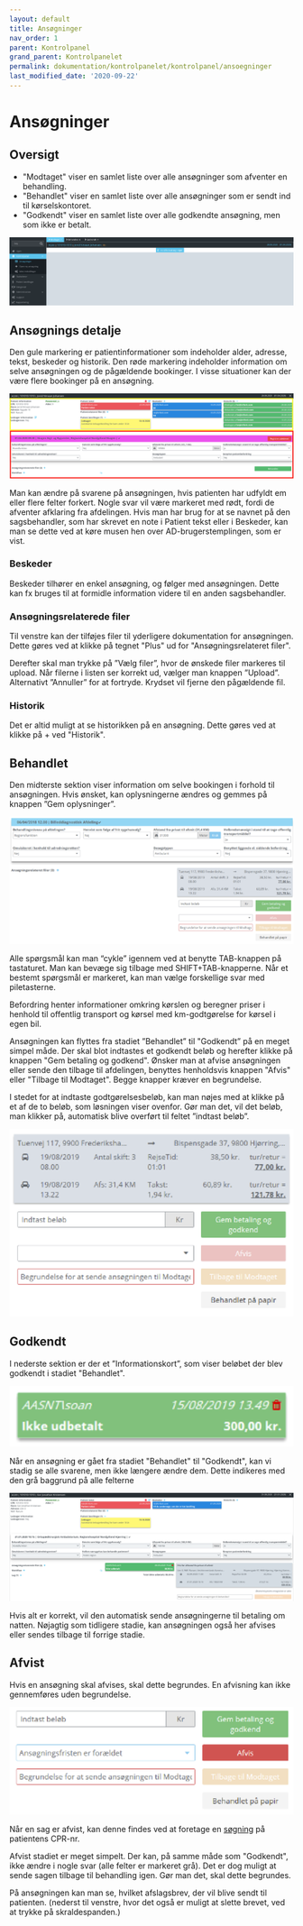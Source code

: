 ```yaml
---
layout: default
title: Ansøgninger
nav_order: 1
parent: Kontrolpanel
grand_parent: Kontrolpanelet
permalink: dokumentation/kontrolpanelet/kontrolpanel/ansoegninger
last_modified_date: '2020-09-22'
---
```


# Ansøgninger

## Oversigt

- "Modtaget" viser en samlet liste over alle ansøgninger som afventer en behandling.
- "Behandlet" viser en samlet liste over alle ansøgninger som er sendt ind til kørselskontoret.
- "Godkendt" viser en samlet liste over alle godkendte ansøgning, men som ikke er betalt.

![Ansøgningsliste](/assets/documentation/application-detail-select.png)

## Ansøgnings detalje

Den gule markering er patientinformationer som indeholder alder, adresse, tekst, beskeder og historik.
Den røde markering indeholder information om selve ansøgningen og de pågældende bookinger. I visse situationer kan der være flere bookinger på en ansøgning.

![Ansøgningsliste](/assets/documentation/application-detail-view.png)

Man kan ændre på svarene på ansøgningen, hvis patienten har udfyldt em eller flere felter forkert. Nogle svar vil være markeret med rødt, fordi de afventer afklaring fra afdelingen.
Hvis man har brug for at se navnet på den sagsbehandler, som har skrevet en note i Patient tekst eller i Beskeder, kan man se dette ved at køre musen hen over AD-brugerstemplingen, som er vist.

### Beskeder

Beskeder tilhører en enkel ansøgning, og følger med ansøgningen. Dette kan fx bruges til at formidle information videre til en anden sagsbehandler.

### Ansøgningsrelaterede filer

Til venstre kan der tilføjes filer til yderligere dokumentation for ansøgningen. Dette gøres ved at klikke på tegnet "Plus" ud for "Ansøgningsrelateret filer".

Derefter skal man trykke på ”Vælg filer”, hvor de ønskede filer markeres til upload. Når filerne i listen ser korrekt ud, vælger man knappen ”Upload”. Alternativt ”Annuller” for at fortryde. Krydset vil fjerne den pågældende fil.

### Historik

Det er altid muligt at se historikken på en ansøgning. Dette gøres ved at klikke på + ved "Historik".

## Behandlet

Den midterste sektion viser information om selve bookingen i forhold til ansøgningen. Hvis ønsket, kan oplysningerne ændres og gemmes på knappen ”Gem oplysninger”.

![Godkendt ansøgning](/assets/documentation/application-detail-booking-details.png)

Alle spørgsmål kan man “cykle” igennem ved at benytte TAB-knappen på tastaturet. Man kan bevæge sig tilbage med SHIFT+TAB-knapperne. Når et bestemt spørgsmål er markeret, kan man vælge forskellige svar med piletasterne.

Befordring henter informationer omkring kørslen og beregner priser i henhold til offentlig transport og kørsel med km-godtgørelse for kørsel i egen bil.

Ansøgningen kan flyttes fra stadiet ”Behandlet” til "Godkendt” på en meget simpel måde. Der skal blot indtastes et godkendt beløb og herefter klikke på knappen "Gem betaling og godkend".
Ønsker man at afvise ansøgningen eller sende den tilbage til afdelingen, benyttes henholdsvis knappen "Afvis" eller "Tilbage til Modtaget". Begge knapper kræver en begrundelse.

I stedet for at indtaste godtgørelsesbeløb, kan man nøjes med at klikke på et af de to beløb, som løsningen viser ovenfor. Gør man det, vil det beløb, man klikker på, automatisk blive overført til feltet ”indtast beløb”.

![Godkendt ansøgning](/assets/documentation/application-detail-payment.png)

## Godkendt

I nederste sektion er der et ”Informationskort”, som viser beløbet der blev godkendt i stadiet "Behandlet".

![Godkendt ansøgning](/assets/documentation/application-detail-payment-detail.png)

Når en ansøgning er gået fra stadiet "Behandlet" til "Godkendt", kan vi stadig se alle svarene, men ikke længere ændre dem. Dette indikeres med den grå baggrund på alle felterne

![Godkendt ansøgning](/assets/documentation/application-detail-approved.png)

Hvis alt er korrekt, vil den automatisk sende ansøgningerne til betaling om natten. Nøjagtig som tidligere stadie, kan ansøgningen også her afvises eller sendes tilbage til forrige stadie.

## Afvist

Hvis en ansøgning skal afvises, skal dette begrundes. En afvisning kan ikke gennemføres uden begrundelse.

![Godkendt ansøgning](/assets/documentation/application-detail-reject.png)

Når en sag er afvist, kan denne findes ved at foretage en [søgning](/dokumentation/kontrolpanelet#søgning) på patientens CPR-nr.

Afvist stadiet er meget simpelt. Der kan, på samme måde som "Godkendt", ikke ændre i nogle svar (alle felter er markeret grå).
Det er dog muligt at sende sagen tilbage til behandling igen. Gør man det, skal dette begrundes.

På ansøgningen kan man se, hvilket afslagsbrev, der vil blive sendt til patienten. (nederst til venstre, hvor det også er muligt at slette brevet, ved at trykke på skraldespanden.)
